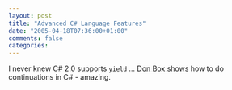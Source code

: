 ```yaml
---
layout: post
title: "Advanced C# Language Features"
date: "2005-04-18T07:36:00+01:00"
comments: false
categories: 
---
```


<p>I never knew C# 2.0 supports <code>yield</code> &#8230; <a href="http://pluralsight.com/blogs/dbox/archive/2005/04/17/7467.aspx">Don Box shows</a> how to do continuations in C# - amazing.</p>


